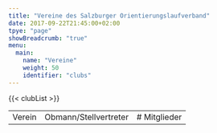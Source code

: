 ```yaml
---
title: "Vereine des Salzburger Orientierungslaufverband"
date: 2017-09-22T21:45:00+02:00
tpye: "page"
showBreadcrumb: "true"
menu:
  main:
    name: "Vereine"
    weight: 50
    identifier: "clubs"
---
```

<table>
    <tr>
        <td>Verein</td>
        <td>Obmann/Stellvertreter</td>
        <td># Mitglieder</td>
    </tr>
    {{< clubList >}}
</table>